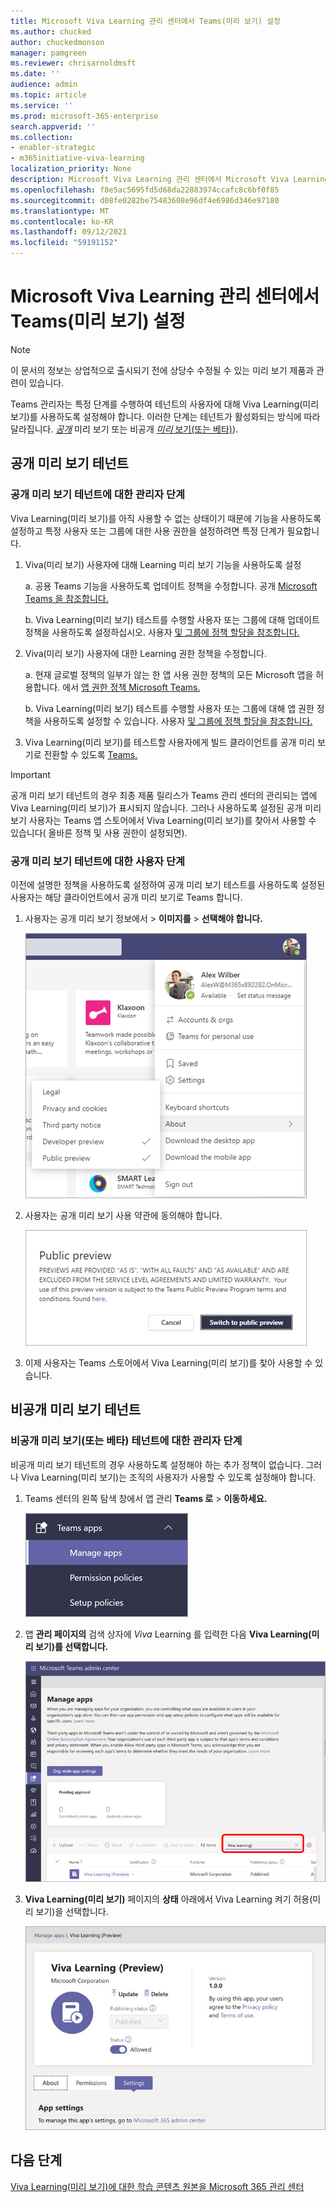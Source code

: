 ```yaml
---
title: Microsoft Viva Learning 관리 센터에서 Teams(미리 보기) 설정
ms.author: chucked
author: chuckedmonson
manager: pamgreen
ms.reviewer: chrisarnoldmsft
ms.date: ''
audience: admin
ms.topic: article
ms.service: ''
ms.prod: microsoft-365-enterprise
search.appverid: ''
ms.collection:
- enabler-strategic
- m365initiative-viva-learning
localization_priority: None
description: Microsoft Viva Learning 관리 센터에서 Microsoft Viva Learning(미리 보기)를 구성하는 Teams 대해 자세히 알아보도록 합니다.
ms.openlocfilehash: f8e5ac5695fd5d68da22883974ccafc8c6bf0f85
ms.sourcegitcommit: d08fe0282be75483608e96df4e6986d346e97180
ms.translationtype: MT
ms.contentlocale: ko-KR
ms.lasthandoff: 09/12/2021
ms.locfileid: "59191152"
---
```

# <a name="set-up-microsoft-viva-learning-preview-in-the-teams-admin-center"></a>Microsoft Viva Learning 관리 센터에서 Teams(미리 보기) 설정

> [!NOTE]
> 이 문서의 정보는 상업적으로 출시되기 전에 상당수 수정될 수 있는 미리 보기 제품과 관련이 있습니다. 

Teams 관리자는 특정 단계를 수행하여 테넌트의 사용자에 대해 Viva Learning(미리 보기)를 사용하도록 설정해야 합니다. 이러한 단계는 테넌트가 활성화되는 방식에 따라 달라집니다. [*공개*](set-up-teams-admin-center.md#public-preview-tenants) 미리 보기 또는 비공개 [ *미리* 보기(또는 베타)](set-up-teams-admin-center.md#private-preview-tenants)).

## <a name="public-preview-tenants"></a>공개 미리 보기 테넌트

### <a name="administrator-steps-for-public-preview-tenants"></a>공개 미리 보기 테넌트에 대한 관리자 단계

Viva Learning(미리 보기)를 아직 사용할 수 없는 상태이기 때문에 기능을 사용하도록 설정하고 특정 사용자 또는 그룹에 대한 사용 권한을 설정하려면 특정 단계가 필요합니다. 

1. Viva(미리 보기) 사용자에 대해 Learning 미리 보기 기능을 사용하도록 설정

    a. 공용 Teams 기능을 사용하도록 업데이트 정책을 수정합니다. 공개 [Microsoft Teams 을 참조합니다.](/microsoftteams/public-preview-doc-updates)

    b. Viva Learning(미리 보기) 테스트를 수행할 사용자 또는 그룹에 대해 업데이트 정책을 사용하도록 설정하십시오. 사용자 [및 그룹에 정책 할당을 참조합니다.](/microsoftteams/assign-policies-users-and-groups)

2. Viva(미리 보기) 사용자에 대한 Learning 권한 정책을 수정합니다.

    a. 현재 글로벌 정책의 일부가 않는 한 앱 사용 권한 정책의 모든 Microsoft 앱을 허용합니다. 에서 [앱 권한 정책 Microsoft Teams.](/microsoftteams/teams-app-permission-policies) 

    b. Viva Learning(미리 보기) 테스트를 수행할 사용자 또는 그룹에 대해 앱 권한 정책을 사용하도록 설정할 수 있습니다. 사용자 [및 그룹에 정책 할당을 참조합니다.](/microsoftteams/assign-policies-users-and-groups)

3. Viva Learning(미리 보기)를 테스트할 사용자에게 빌드 클라이언트를 공개 미리 보기로 전환할 수 있도록 [Teams.](set-up-teams-admin-center.md#user-steps-for-public-preview-tenants)

> [!IMPORTANT]
> 공개 미리 보기 테넌트의 경우 최종 제품 릴리스가  Teams 관리 센터의 관리되는 앱에 Viva Learning(미리 보기)가 표시되지 않습니다. 그러나 사용하도록 설정된 공개 미리 보기 사용자는 Teams 앱 스토어에서 Viva Learning(미리 보기)를 찾아서 사용할 수 있습니다( 올바른 정책 및 사용 권한이 설정되면).

### <a name="user-steps-for-public-preview-tenants"></a>공개 미리 보기 테넌트에 대한 사용자 단계

이전에 설명한 정책을 사용하도록 설정하여 공개 [](set-up-teams-admin-center.md#administrator-steps-for-public-preview-tenants) 미리 보기 테스트를 [](/microsoftteams/public-preview-doc-updates#enable-public-preview) 사용하도록 설정된 사용자는 해당 클라이언트에서 공개 미리 보기로 Teams 합니다.

1. 사용자는 공개 미리 보기 정보에서 > **이미지를**  >  **선택해야 합니다.**

    ![사용자 프로필을 Teams 응용 프로그램의 위쪽 탐색입니다.](../media/learning/learning-app-select-profile-teams.png)

2. 사용자는 공개 미리 보기 사용 약관에 동의해야 합니다.

    ![공개 미리 보기 빌드로 전환합니다.](../media/learning/learning-app-switch-to-public-preview.png)

3. 이제 사용자는 Teams 스토어에서 Viva Learning(미리 보기)를 찾아 사용할 수 있습니다.

## <a name="private-preview-tenants"></a>비공개 미리 보기 테넌트

### <a name="administrator-steps-for-private-preview-or-beta-tenants"></a>비공개 미리 보기(또는 베타) 테넌트에 대한 관리자 단계

비공개 미리 보기 테넌트의 경우 사용하도록 설정해야 하는 추가 정책이 없습니다. 그러나 Viva Learning(미리 보기)는 조직의 사용자가 사용할 수 있도록 설정해야 합니다.

1. Teams 센터의 왼쪽 탐색 창에서 앱 관리 **Teams 로**  >  **이동하세요.**

   ![앱 및 앱 Teams 섹션을 Teams 관리 센터의 왼쪽 탐색입니다.](../media/learning/learning-app-teams-manage-apps-nav.png)

2. 앱 **관리 페이지의** 검색 상자에 *Viva* Learning 를 입력한 다음 **Viva Learning(미리 보기)를 선택합니다.**

   ![검색 상자를 표시하는 Teams 관리 센터의 앱 페이지 관리](../media/learning/learning-app-teams-manage-apps-page.png)

3. **Viva Learning(미리 보기)** 페이지의 **상태** 아래에서  Viva Learning 켜기 허용(미리 보기)을 선택합니다.

   ![Learning 및 앱 설정 Teams 관리 센터의 페이지로 이동합니다.](../media/learning/learning-app-teams-learning-page.png)

<!---
The Teams admin installs Viva Learning (Preview) and applies permission policies through the Teams admin center.

1. For Viva Learning (Preview), you must first set the Update policy in Teams. For more information, see [Microsoft Teams Public Preview](/MicrosoftTeams/public-preview-doc-updates).

    1. Sign in to the Teams admin center.

    2. Select **Teams** > **Update policies**.

    3. Select **Add**. 

    4. Name the update policy, add a policy, and turn on **Show preview features**.

2. The admin must notify users of the policy update so that they move their build into the Public Preview for Teams. 

    1. Users must select their profile image > **About** > **Public Preview**.
   
        ![Upper navigation in the Teams application showing user's profile.](../media/learning/learning-app-select-profile-teams.png)
    
    2. Users must accept the **Public preview** terms and conditions.

        ![Switch to public preview build.](../media/learning/learning-app-switch-to-public-preview.png)
 
3. For organizations that have restrictive policies and need to enable Viva Learning (Preview), follow the process in the next section.

## Manage settings for Viva Learning (Preview)

You must be an administrator in the Teams admin center to perform these tasks.

To make Viva Learning (Preview) available for users in your organization, follow these steps:

1. In the left navigation of the Teams admin center, go to **Teams apps** > **Manage apps**.

   ![Left navigation in the Teams admin center showing Teams apps and Manage apps section.](../media/learning/learning-app-teams-manage-apps-nav.png)

2. On the **Manage apps** page, in the search box, type *Viva learning*, and then select **Viva Learning (Preview)**.

   ![Manage apps page in the Teams admin center showing the search box.](../media/learning/learning-app-teams-manage-apps-page.png)

3. On the **Viva Learning (Preview)** page:

   1. Under **Status**, select **Allowed** to turn on Viva Learning (Preview).

   2. On the **Settings** tab, under **App settings**, go to the Microsoft 365 admin center to [configure learning content sources](content-sources-365-admin-center.md).

   ![Learning page in the Teams admin center showing Status and App settings section.](../media/learning/learning-app-teams-learning-page.png)

4. After **Manage app** settings, go to **Permission policies** and **Setup policies** to grant permission to employees who should have access to Viva Learning (Preview) as part of your organization's participation in the preview.

> [!NOTE]
>  If your organization is in Ring 4.0 as part of Teams TAP100 program, you might need to enable approved users in Ring 3.0 to access Viva Learning (Preview). <br><br>As part of the preview, Viva Learning (Preview) is released in Ring 3.0. If your organization is in Ring 4.0, you won’t see Viva Learning (Preview) on the **Manage apps** page. To test the app, you need to create a custom apps permission policy, set it to **Allow all apps**, and assign it to Ring 3.0 approved users. <br><br>   ![TAP-AppsPermission-Plcy page showing Allow all apps selected.](../media/learning/learning-app-tap-appspermission-plcy.png)

--->

## <a name="next-step"></a>다음 단계

[Viva Learning(미리 보기)에 대한 학습 콘텐츠 원본을 Microsoft 365 관리 센터](content-sources-365-admin-center.md)
